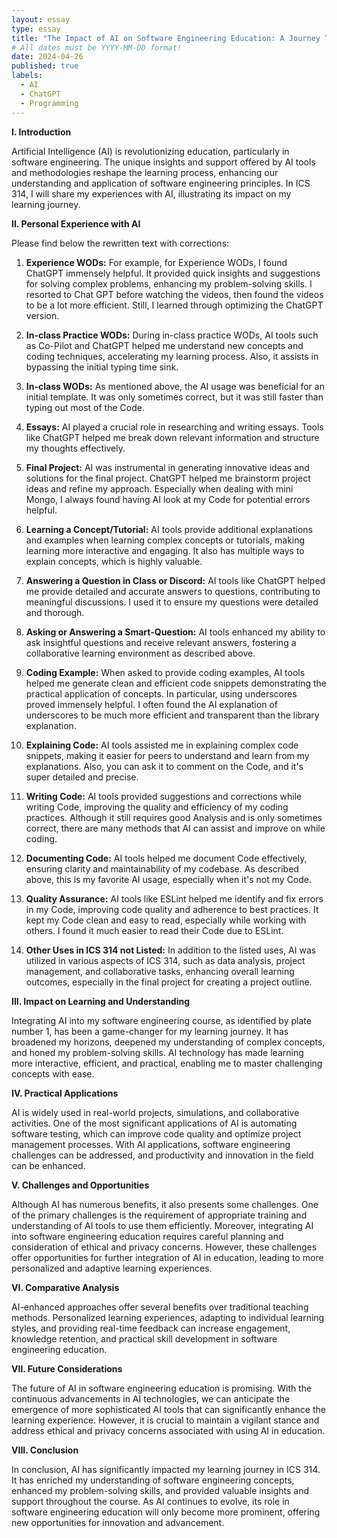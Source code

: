 ```yaml
---
layout: essay
type: essay
title: "The Impact of AI on Software Engineering Education: A Journey Through ICS 314"
# All dates must be YYYY-MM-DD format!
date: 2024-04-26
published: true
labels:
  - AI
  - ChatGPT
  - Programming
---
```


**I. Introduction**

Artificial Intelligence (AI) is revolutionizing education, particularly in software engineering. The unique insights and support offered by AI tools and methodologies reshape the learning process, enhancing our understanding and application of software engineering principles. In ICS 314, I will share my experiences with AI, illustrating its impact on my learning journey.

**II. Personal Experience with AI**

Please find below the rewritten text with corrections:

1. **Experience WODs:** For example, for Experience WODs, I found ChatGPT immensely helpful. It provided quick insights and suggestions for solving complex problems, enhancing my problem-solving skills. I resorted to Chat GPT before watching the videos, then found the videos to be a lot more efficient. Still, I learned through optimizing the ChatGPT version.

2. **In-class Practice WODs:** During in-class practice WODs, AI tools such as Co-Pilot and ChatGPT helped me understand new concepts and coding techniques, accelerating my learning process. Also, it assists in bypassing the initial typing time sink.

3. **In-class WODs:** As mentioned above, the AI usage was beneficial for an initial template. It was only sometimes correct, but it was still faster than typing out most of the Code.

4. **Essays:** AI played a crucial role in researching and writing essays. Tools like ChatGPT helped me break down relevant information and structure my thoughts effectively.

5. **Final Project:** AI was instrumental in generating innovative ideas and solutions for the final project. ChatGPT helped me brainstorm project ideas and refine my approach. Especially when dealing with mini Mongo, I always found having AI look at my Code for potential errors helpful.

6. **Learning a Concept/Tutorial:** AI tools provide additional explanations and examples when learning complex concepts or tutorials, making learning more interactive and engaging. It also has multiple ways to explain concepts, which is highly valuable.

7. **Answering a Question in Class or Discord:** AI tools like ChatGPT helped me provide detailed and accurate answers to questions, contributing to meaningful discussions. I used it to ensure my questions were detailed and thorough.

8. **Asking or Answering a Smart-Question:** AI tools enhanced my ability to ask insightful questions and receive relevant answers, fostering a collaborative learning environment as described above.

9. **Coding Example:** When asked to provide coding examples, AI tools helped me generate clean and efficient code snippets demonstrating the practical application of concepts. In particular, using underscores proved immensely helpful. I often found the AI explanation of underscores to be much more efficient and transparent than the library explanation.

10. **Explaining Code:** AI tools assisted me in explaining complex code snippets, making it easier for peers to understand and learn from my explanations. Also, you can ask it to comment on the Code, and it's super detailed and precise.

11. **Writing Code:** AI tools provided suggestions and corrections while writing Code, improving the quality and efficiency of my coding practices. Although it still requires good Analysis and is only sometimes correct, there are many methods that AI can assist and improve on while coding.

12. **Documenting Code:** AI tools helped me document Code effectively, ensuring clarity and maintainability of my codebase. As described above, this is my favorite AI usage, especially when it's not my Code.

13. **Quality Assurance:** AI tools like ESLint helped me identify and fix errors in my Code, improving code quality and adherence to best practices. It kept my Code clean and easy to read, especially while working with others. I found it much easier to read their Code due to ESLint.

14. **Other Uses in ICS 314 not Listed:** In addition to the listed uses, AI was utilized in various aspects of ICS 314, such as data analysis, project management, and collaborative tasks, enhancing overall learning outcomes, especially in the final project for creating a project outline.

**III. Impact on Learning and Understanding**

Integrating AI into my software engineering course, as identified by plate number 1, has been a game-changer for my learning journey. It has broadened my horizons, deepened my understanding of complex concepts, and honed my problem-solving skills. AI technology has made learning more interactive, efficient, and practical, enabling me to master challenging concepts with ease.

**IV. Practical Applications**

AI is widely used in real-world projects, simulations, and collaborative activities. One of the most significant applications of AI is automating software testing, which can improve code quality and optimize project management processes. With AI applications, software engineering challenges can be addressed, and productivity and innovation in the field can be enhanced.

**V. Challenges and Opportunities**

Although AI has numerous benefits, it also presents some challenges. One of the primary challenges is the requirement of appropriate training and understanding of AI tools to use them efficiently. Moreover, integrating AI into software engineering education requires careful planning and consideration of ethical and privacy concerns. However, these challenges offer opportunities for further integration of AI in education, leading to more personalized and adaptive learning experiences.

**VI. Comparative Analysis**

AI-enhanced approaches offer several benefits over traditional teaching methods. Personalized learning experiences, adapting to individual learning styles, and providing real-time feedback can increase engagement, knowledge retention, and practical skill development in software engineering education.

**VII. Future Considerations**

The future of AI in software engineering education is promising. With the continuous advancements in AI technologies, we can anticipate the emergence of more sophisticated AI tools that can significantly enhance the learning experience. However, it is crucial to maintain a vigilant stance and address ethical and privacy concerns associated with using AI in education.

**VIII. Conclusion**

In conclusion, AI has significantly impacted my learning journey in ICS 314. It has enriched my understanding of software engineering concepts, enhanced my problem-solving skills, and provided valuable insights and support throughout the course. As AI continues to evolve, its role in software engineering education will only become more prominent, offering new opportunities for innovation and advancement.

